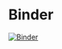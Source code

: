 # Binder

[![Binder](https://mybinder.org/badge_logo.svg)](https://mybinder.org/v2/gh/KristinaSalontaji/Binder/master)
